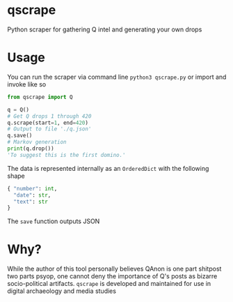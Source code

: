 # qscrape
Python scraper for gathering Q intel and generating your own drops
 
# Usage
You can run the scraper via command line ```python3 qscrape.py``` or import and invoke like so
```Python
from qscrape import Q

q = Q()
# Get Q drops 1 through 420
q.scrape(start=1, end=420)
# Output to file './q.json'
q.save()
# Markov generation
print(q.drop())
'To suggest this is the first domino.'
```

The data is represented internally as an `OrderedDict` with the following shape 

```Python
{ "number": int,
  "date": str,
  "text": str
}
```

The `save` function outputs JSON 

# Why?
While the author of this tool personally believes QAnon is one part shitpost two parts psyop, one cannot deny the importance of Q's posts as bizarre socio-political artifacts. `qscrape` is developed and maintained for use in digital archaeology and media studies
